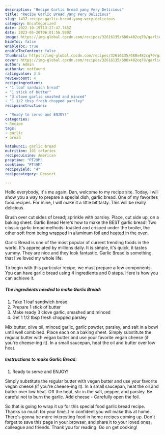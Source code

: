 ```yaml
---
description: "Recipe Garlic Bread yang Very Delicious"
title: "Recipe Garlic Bread yang Very Delicious"
slug: 1437-recipe-garlic-bread-yang-very-delicious
category: Uncategorized
date: 2022-10-19T13:27:47.745Z
date: 2023-06-20T06:01:56.990Z
image: https://img-global.cpcdn.com/recipes/32616135/680x482cq70/garlic-bread-recipe-main-photo.jpg
hideToc: false
enableToc: true
enableTocContent: false
thumbnail: https://img-global.cpcdn.com/recipes/32616135/680x482cq70/garlic-bread-recipe-main-photo.jpg
cover: https://img-global.cpcdn.com/recipes/32616135/680x482cq70/garlic-bread-recipe-main-photo.jpg
author: Admin
authorAv: notfound
ratingvalue: 3.5
reviewcount: 4
recipeingredient:
- "1 loaf sandwich bread"
- "1 stick of butter"
- "3 clove garlic smashed and minced"
- "1 1/2 tbsp fresh chopped parsley"
recipeinstructions:

- "Ready to serve and ENJOY!"
categories:
- Recipe
tags:
- garlic
- bread

katakunci: garlic bread 
nutrition: 101 calories
recipecuisine: American
preptime: "PT29M"
cooktime: "PT49M"
recipeyield: "4"
recipecategory: Dessert

---
```



Hello everybody, it's me again, Dan, welcome to my recipe site. Today, I will show you a way to prepare a special dish, garlic bread. One of my favorites food recipes. For mine, I will make it a little bit tasty. This will be really delicious.

Brush over cut sides of bread; sprinkle with parsley. Place, cut side up, on a baking sheet. Garlic Bread Here&#39;s how to make the BEST garlic bread! Two classic garlic bread methods: toasted and crisped under the broiler, the other soft from being wrapped in aluminum foil and heated in the oven.

Garlic Bread is one of the most popular of current trending foods in the world. It's appreciated by millions daily. It is simple, it's quick, it tastes yummy. They are nice and they look fantastic. Garlic Bread is something that I've loved my whole life.


To begin with this particular recipe, we must prepare a few components. You can have garlic bread using 4 ingredients and 0 steps. Here is how you can achieve it.

<!--inarticleads1-->

##### The ingredients needed to make Garlic Bread:

1. Take 1 loaf sandwich bread
1. Prepare 1 stick of butter
1. Make ready 3 clove garlic, smashed and minced
1. Get 1 1/2 tbsp fresh chopped parsley


Mix butter, olive oil, minced garlic, garlic powder, parsley, and salt in a bowl until well combined. Place each on a baking sheet. Simply substitute the regular butter with vegan butter and use your favorite vegan cheese (if you&#39;re cheese-ing it). In a small saucepan, heat the oil and butter over low heat. 

<!--inarticleads2-->

##### Instructions to make Garlic Bread:


1. Ready to serve and ENJOY!

Simply substitute the regular butter with vegan butter and use your favorite vegan cheese (if you&#39;re cheese-ing it). In a small saucepan, heat the oil and butter over low heat. Off the heat, stir in the salt, pepper, and parsley. Be careful not to burn the garlic. Add cheese - Carefully open the foil. 

So that is going to wrap it up for this special food garlic bread recipe. Thanks so much for your time. I'm confident you will make this at home. There's gonna be more interesting food in home recipes coming up. Don't forget to save this page in your browser, and share it to your loved ones, colleague and friends. Thank you for reading. Go on get cooking!
